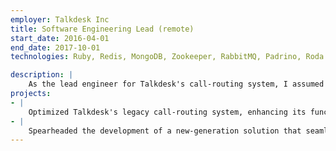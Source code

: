 ```yaml
---
employer: Talkdesk Inc
title: Software Engineering Lead (remote)
start_date: 2016-04-01
end_date: 2017-10-01
technologies: Ruby, Redis, MongoDB, Zookeeper, RabbitMQ, Padrino, Roda

description: |
    As the lead engineer for Talkdesk's call-routing system, I assumed full ownership of the core system and architected a new generation solution that elevated the platform's performance, scalability, and flexibility. The system was able to support major call features, including routing calls to the right destination, managing call recordings, waiting queues, and agent statuses, ensuring that Talkdesk remained at the forefront of the industry
projects:
- |
    Optimized Talkdesk's legacy call-routing system, enhancing its functionality and performance while maintaining code readability and adding new features that improved call routing capabilities. My leadership helped to establish integrations with leading providers like Twilio and Plivo, as well as enabling seamless integrations with SIP protocol.
- |
    Spearheaded the development of a new-generation solution that seamlessly phased out the legacy system while providing customers with greater flexibility and customization. By leveraging microservices architecture, this system allowed customers to set custom workflows for each number while being horizontally scalable and flexible enough to integrate with third-party systems like Salesforce or custom solutions.
---
```

